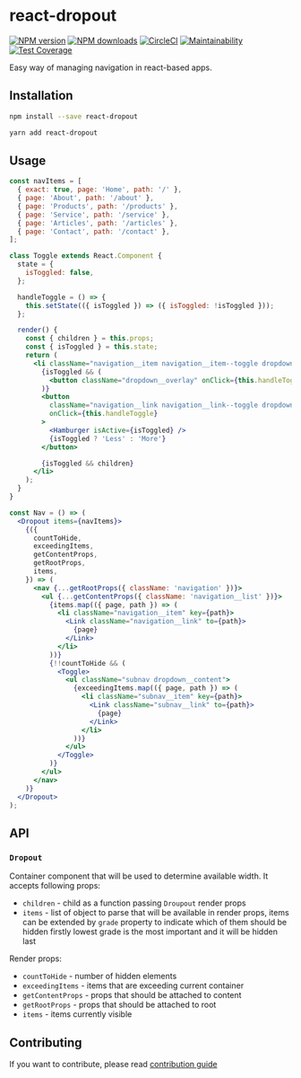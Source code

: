 # react-dropout

[![NPM version](https://img.shields.io/npm/v/react-dropout.svg)](https://www.npmjs.com/package/react-dropout)
[![NPM downloads](https://img.shields.io/npm/dm/react-dropout.svg)](https://www.npmjs.com/package/react-dropout)
[![CircleCI](https://circleci.com/gh/pawelnvk/react-dropout.svg?style=svg)](https://circleci.com/gh/pawelnvk/react-dropout)
[![Maintainability](https://api.codeclimate.com/v1/badges/886513e64fc6fbc107a7/maintainability)](https://codeclimate.com/github/pawelnvk/react-dropout/maintainability)
[![Test Coverage](https://api.codeclimate.com/v1/badges/886513e64fc6fbc107a7/test_coverage)](https://codeclimate.com/github/pawelnvk/react-dropout/test_coverage)

Easy way of managing navigation in react-based apps.

## Installation

```sh
npm install --save react-dropout
```

```sh
yarn add react-dropout
```

## Usage

```jsx
const navItems = [
  { exact: true, page: 'Home', path: '/' },
  { page: 'About', path: '/about' },
  { page: 'Products', path: '/products' },
  { page: 'Service', path: '/service' },
  { page: 'Articles', path: '/articles' },
  { page: 'Contact', path: '/contact' },
];

class Toggle extends React.Component {
  state = {
    isToggled: false,
  };

  handleToggle = () => {
    this.setState(({ isToggled }) => ({ isToggled: !isToggled }));
  };

  render() {
    const { children } = this.props;
    const { isToggled } = this.state;
    return (
      <li className="navigation__item navigation__item--toggle dropdown">
        {isToggled && (
          <button className="dropdown__overlay" onClick={this.handleToggle} />
        )}
        <button
          className="navigation__link navigation__link--toggle dropdown__toggle"
          onClick={this.handleToggle}
        >
          <Hamburger isActive={isToggled} />
          {isToggled ? 'Less' : 'More'}
        </button>

        {isToggled && children}
      </li>
    );
  }
}

const Nav = () => (
  <Dropout items={navItems}>
    {({
      countToHide,
      exceedingItems,
      getContentProps,
      getRootProps,
      items,
    }) => (
      <nav {...getRootProps({ className: 'navigation' })}>
        <ul {...getContentProps({ className: 'navigation__list' })}>
          {items.map(({ page, path }) => (
            <li className="navigation__item" key={path}>
              <Link className="navigation__link" to={path}>
                {page}
              </Link>
            </li>
          ))}
          {!!countToHide && (
            <Toggle>
              <ul className="subnav dropdown__content">
                {exceedingItems.map(({ page, path }) => (
                  <li className="subnav__item" key={path}>
                    <Link className="subnav__link" to={path}>
                      {page}
                    </Link>
                  </li>
                ))}
              </ul>
            </Toggle>
          )}
        </ul>
      </nav>
    )}
  </Dropout>
);
```

## API

### `Dropout`

Container component that will be used to determine available width. It accepts following props:

- `children` - child as a function passing `Droupout` render props
- `items` - list of object to parse that will be available in render props, items can be extended by `grade` property to indicate which of them should be hidden firstly lowest grade is the most important and it will be hidden last

Render props:
- `countToHide` - number of hidden elements
- `exceedingItems` - items that are exceeding current container
- `getContentProps` - props that should be attached to content
- `getRootProps` - props that should be attached to root
- `items` - items currently visible

## Contributing

If you want to contribute, please read [contribution guide](CONTRIBUTING.md)
